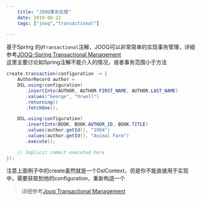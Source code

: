 ```yaml
---
    title: "JOOQ事务处理"
    date: 2019-08-22
    tags: ["jooq","transactional"]
    
---
```


基于Spring 的`@Transactional`注解，JOOQ可以非常简单的实现事务管理，详细参考[JOOQ-Spring Transactional Management](http://www.jooq.org/doc/3.13/manual/getting-started/tutorials/jooq-with-spring/#N6AB1E)  
这里主要讨论如Spring注解不能介入的情况，或者事务范围小于方法  
```java
create.transaction(configuration -> {
    AuthorRecord author =
    DSL.using(configuration)
       .insertInto(AUTHOR, AUTHOR.FIRST_NAME, AUTHOR.LAST_NAME)
       .values("George", "Orwell")
       .returning()
       .fetchOne();

    DSL.using(configuration)
       .insertInto(BOOK, BOOK.AUTHOR_ID, BOOK.TITLE)
       .values(author.getId(), "1984")
       .values(author.getId(), "Animal Farm")
       .execute();

    // Implicit commit executed here
});
```
注意上面例子中的create虽然就是一个DslContext，但是你不能直接用于实现中，需要获取到他的configuration，重新构造一个  
> 详细参考[Jooq Transactional Management](http://www.jooq.org/doc/3.13/manual/sql-execution/transaction-management/)